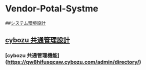 # Vendor-Potal-Systme

##[システム環境設計](https://github.com/ShopChannelIT/Vendor-Potal-Systme/blob/main/kintone%E7%92%B0%E5%A2%83%E8%A8%AD%E8%A8%88.md)

## [cybozu 共通管理設計](https://github.com/ShopChannelIT/Vendor-Potal-Systme/blob/main/cybozu%20%E5%85%B1%E9%80%9A%E7%AE%A1%E7%90%86.md)

### [cybozu 共通管理機能] (https://qw8hifusqcaw.cybozu.com/admin/directory/)

